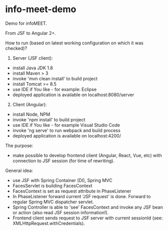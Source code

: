 # info-meet-demo
Demo for infoMEET.

From JSF to Angular 2+.

How to run (based on latest working configuration on which it was checked)?

1. Server (JSF client):
- install Java JDK 1.8
- install Maven > 3
- invoke 'mvn clean install' to build project
- install Tomcat >= 8.5
- use IDE if You like - for example: Eclipse
- deployed application is available on localhost:8080/server

2. Client (Angular):
- install Node, NPM
- invoke 'npm install' to build project
- use IDE if You like - for example Visual Studio Code
- invoke 'ng serve' to run webpack and build process
- deployed application is available on localhost:4200/

The purpose:
- make possible to develop frontend client (Angular, React, Vue, etc) with connection to JSF session (for time of rewriting).

General idea:
- use JSF with Spring Container (DI), Spring MVC
- FacesServlet is building FacesContext
- FacesContext is set as request attribute in PhaseListener
- In PhaseListener forward current 'JSF request' is done. Forward to regular Spring MVC dispatcher servlet.
- Spring Controller is able to 'see' FacesContext and invoke any JSF bean or action (also read JSF session information!).
- Frontend client sends request to JSF server with current sessionId (see: XMLHttpRequest.withCredentials).
